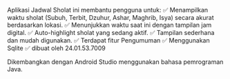 Aplikasi Jadwal Sholat ini membantu pengguna untuk:
✅ Menampilkan waktu sholat (Subuh, Terbit, Dzuhur, Ashar, Maghrib, Isya) secara akurat berdasarkan lokasi.
✅ Menunjukkan waktu saat ini dengan tampilan jam digital.
✅ Auto-highlight sholat yang sedang aktif.
✅ Tampilan sederhana dan mudah digunakan.
✅ Terdapat fitur Pengumuman
✅ Menggunakan Sqlite
✅ dibuat oleh 24.01.53.7009

Dikembangkan dengan Android Studio menggunakan bahasa pemrograman Java.
